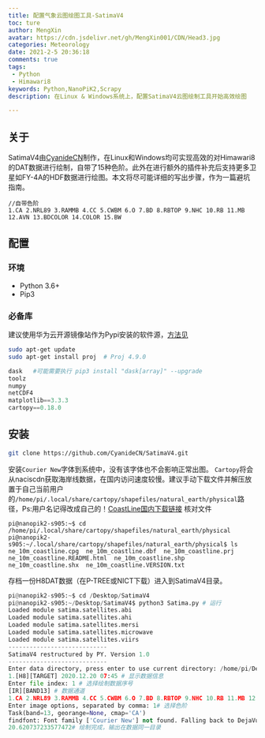```yaml
---
title: 配置气象云图绘图工具-SatimaV4
toc: ture
author: MengXin
avatar: https://cdn.jsdelivr.net/gh/MengXin001/CDN/Head3.jpg
categories: Meteorology
date: 2021-2-5 20:36:18
comments: true
tags: 
 - Python
 - Himawari8
keywords: Python,NanoPiK2,Scrapy
description: 在Linux & Windows系统上，配置SatimaV4云图绘制工具开始高效绘图

---
```


## 关于
SatimaV4由[CyanideCN](https://github.com/CyanideCN/SatimaV4)制作，在Linux和Windows均可实现高效的对Himawari8的DAT数据进行绘制，自带了15种色阶。此外在进行额外的插件补充后支持更多卫星如FY-4A的HDF数据进行绘图。本文将尽可能详细的写出步骤，作为一篇避坑指南。
```
//自带色阶
1.CA 2.NRL89 3.RAMMB 4.CC 5.CWBM 6.O 7.BD 8.RBTOP 9.NHC 10.RB 11.MB 12.AVN 13.BDCOLOR 14.COLOR 15.BW
```

## 配置
### 环境
* Python 3.6+
* Pip3

### 必备库

建议使用华为云开源镜像站作为Pypi安装的软件源，[方法见](https://mirrors.huaweicloud.com/)


``` BASH
sudo apt-get update
sudo apt-get install proj  # Proj 4.9.0
```
``` Python
dask   #可能需要执行 pip3 install "dask[array]" --upgrade
toolz
numpy
netCDF4
matplotlib==3.3.3
cartopy==0.18.0
```

## 安装

``` bash
git clone https://github.com/CyanideCN/SatimaV4.git
```
安装`Courier New`字体到系统中，没有该字体也不会影响正常出图。
`Cartopy`将会从naciscdn获取海岸线数据，在国内访问速度较慢。建议手动下载文件并解压放置于自己当前用户的`/home/pi/.local/share/cartopy/shapefiles/natural_earth/physical`路径，Ps:用户名记得改成自己的！[CoastLine国内下载链接](https://cdn.jsdelivr.net/gh/MengXin001/CDN@1.8.0.2/safe/ne_10m_coastline.zip)
核对文件
```
pi@nanopik2-s905:~$ cd /home/pi/.local/share/cartopy/shapefiles/natural_earth/physical
pi@nanopik2-s905:~/.local/share/cartopy/shapefiles/natural_earth/physical$ ls
ne_10m_coastline.cpg  ne_10m_coastline.dbf  ne_10m_coastline.prj  ne_10m_coastline.README.html  ne_10m_coastline.shp  ne_10m_coastline.shx  ne_10m_coastline.VERSION.txt

```
存档一份H8DAT数据（在P-TREE或NICT下载）进入到SatimaV4目录。
``` Python
pi@nanopik2-s905:~$ cd /Desktop/SatimaV4
pi@nanopik2-s905:~/Desktop/SatimaV4$ python3 Satima.py # 运行
Loaded module satima.satellites.abi
Loaded module satima.satellites.ahi
Loaded module satima.satellites.mersi
Loaded module satima.satellites.microwave
Loaded module satima.satellites.viirs
----------------------------
SatimaV4 restructured by PY. Version 1.0
----------------------------
Enter data directory, press enter to use current directory: /home/pi/Desktop/SatimaV4  # 输入数据所在目录(绝对路径)
1.[H8][TARGET] 2020.12.20 07:45 # 显示数据信息
Enter file index: 1 # 选择绘制数据序号
[IR][BAND13] # 数据通道
1.CA 2.NRL89 3.RAMMB 4.CC 5.CWBM 6.O 7.BD 8.RBTOP 9.NHC 10.RB 11.MB 12.AVN 13.BDCOLOR 14.COLOR 15.BW # 自带色阶
Enter image options, separated by comma: 1# 选择色阶
Task(band=13, georange=None, cmap='CA')
findfont: Font family ['Courier New'] not found. Falling back to DejaVu Sans.
20.620737233577472# 绘制完成，输出在数据同一目录
```
